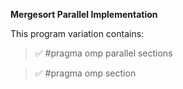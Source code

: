 **Mergesort Parallel Implementation**

This program variation contains:

> :white_check_mark: #pragma omp parallel sections

> :white_check_mark: #pragma omp section
